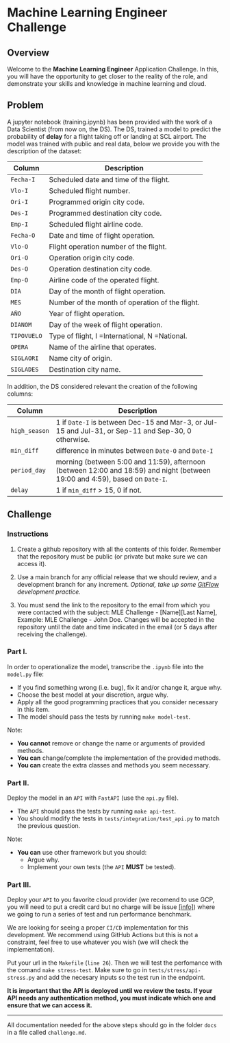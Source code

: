 # Machine Learning Engineer Challenge

## Overview

Welcome to the **Machine Learning Engineer** Application Challenge. In this, you will have the opportunity to get closer to the reality of the role, and demonstrate your skills and knowledge in machine learning and cloud.

## Problem

A jupyter notebook (training.ipynb) has been provided with the work of a Data Scientist (from now on, the DS). The DS, trained a model to predict the probability of **delay** for a flight taking off or landing at SCL airport. The model was trained with public and real data, below we provide you with the description of the dataset:

|Column|Description|
|-----|-----------|
|`Fecha-I`|Scheduled date and time of the flight.|
|`Vlo-I`|Scheduled flight number.|
|`Ori-I`|Programmed origin city code.|
|`Des-I`|Programmed destination city code.|
|`Emp-I`|Scheduled flight airline code.|
|`Fecha-O`|Date and time of flight operation.|
|`Vlo-O`|Flight operation number of the flight.|
|`Ori-O`|Operation origin city code.|
|`Des-O`|Operation destination city code.|
|`Emp-O`|Airline code of the operated flight.|
|`DIA`|Day of the month of flight operation.|
|`MES`|Number of the month of operation of the flight.|
|`AÑO`|Year of flight operation.|
|`DIANOM`|Day of the week of flight operation.|
|`TIPOVUELO`|Type of flight, I =International, N =National.|
|`OPERA`|Name of the airline that operates.|
|`SIGLAORI`|Name city of origin.|
|`SIGLADES`|Destination city name.|

In addition, the DS considered relevant the creation of the following columns:

|Column|Description|
|-----|-----------|
|`high_season`|1 if `Date-I` is between Dec-15 and Mar-3, or Jul-15 and Jul-31, or Sep-11 and Sep-30, 0 otherwise.|
|`min_diff`|difference in minutes between `Date-O` and `Date-I`|
|`period_day`|morning (between 5:00 and 11:59), afternoon (between 12:00 and 18:59) and night (between 19:00 and 4:59), based on `Date-I`.|
|`delay`|1 if `min_diff` > 15, 0 if not.|

## Challenge


### Instructions

1. Create a github repository with all the contents of this folder. Remember that the repository must be public (or private but make sure we can access it).

2. Use a main branch for any official release that we should review, and a development branch for any increment. *Optional, take up some [GitFlow](https://www.atlassian.com/git/tutorials/comparing-workflows/gitflow-workflow) development practice.*

3. You must send the link to the repository to the email from which you were contacted with the subject: MLE Challenge - [Name][Last Name],
Example: MLE Challenge - John Doe. Changes will be accepted in the repository until the date and time indicated in the email (or 5 days after receiving the challenge).

### Part I.

In order to operationalize the model, transcribe the `.ipynb` file into the `model.py` file:

- If you find something wrong (i.e. bug), fix it and/or change it, argue why.
- Choose the best model at your discretion, argue why.
- Apply all the good programming practices that you consider necessary in this item.
- The model should pass the tests by running `make model-test`.

Note:
- **You cannot** remove or change the name or arguments of provided methods.
- **You can** change/complete the implementation of the provided methods.
- **You can** create the extra classes and methods you seem necessary.

### Part II.

Deploy the model in an `API` with `FastAPI` (use the `api.py` file).

- The `API` should pass the tests by running `make api-test`.
- You should modify the tests in `tests/integration/test_api.py` to match the previous question.

Note: 
- **You can** use other framework but you should:
  - Argue why.
  - Implement your own tests (the `API` **MUST** be tested).

### Part III.

Deploy your `API` to you favorite cloud provider (we recomend to use GCP, you will need to put a credit card but no charge will be issue [[info]](https://cloud.google.com/free/docs/free-cloud-features#billing_verification)) where we going to run a series of test and run performance benchmark.

We are looking for seeing a proper `CI/CD` implementation for this development. We recommend using GitHub Actions but this is not a constraint, feel free to use whatever you wish (we will check the implementation).

Put your url in the `Makefile` (`line 26`). Then we will test the perfomance with the comand `make stress-test`. Make sure to go in `tests/stress/api-stress.py` and add the necesary inputs so the test run in the endpoint.

**It is important that the API is deployed until we review the tests. If your API needs any authentication method, you must indicate which one and ensure that we can access it.**

---

All documentation needed for the above steps should go in the folder `docs` in a file called `challenge.md`.
